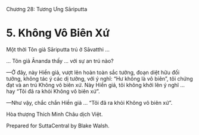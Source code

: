  

Chương 28: Tương Ưng Sāriputta

# 5\. Không Vô Biên Xứ

Một thời Tôn giả Sāriputta trú ở Sāvatthi …

… Tôn giả Ānanda thấy … với sự an trú nào?

—Ở đây, này Hiền giả, vượt lên hoàn toàn sắc tưởng, đoạn diệt hữu đối tưởng, không tác ý các dị tưởng, với ý nghĩ: “Hư không là vô biên”, tôi chứng đạt và an trú Không vô biên xứ. Này Hiền giả, tôi không khởi lên ý nghĩ … hay “Tôi đã ra khỏi Không vô biên xứ”.

—Như vậy, chắc chắn Hiền giả … “Tôi đã ra khỏi Không vô biên xứ”.

Hòa thượng Thích Minh Châu dịch Việt.

Prepared for SuttaCentral by Blake Walsh.
